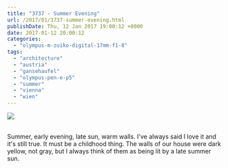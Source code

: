 ```yaml
---
title: "3737 - Summer Evening"
url: /2017/01/3737-summer-evening.html
publishDate: Thu, 12 Jan 2017 19:00:12 +0000
date: 2017-01-12 20:00:12
categories: 
  - "olympus-m-zuiko-digital-17mm-f1-8"
tags: 
  - "architecture"
  - "austria"
  - "gansehaufel"
  - "olympus-pen-e-p5"
  - "summer"
  - "vienna"
  - "wien"
---
```

<div class="container">
<div class="center"><a target="_blank" href="https://d25zfm9zpd7gm5.cloudfront.net/1200x1200/2016/20160718_191607_lr.jpg"><img class="webfeedsFeaturedVisual" src="https://d25zfm9zpd7gm5.cloudfront.net/0600x0600/2016/20160718_191607_lr.jpg" /></a></div>
</div>
<br />

Summer, early evening, late sun, warm walls. I've always said I love it and it's still true. It must be a childhood thing. The walls of our house were dark yellow, not gray, but I always think of them as being lit by a late summer sun.
